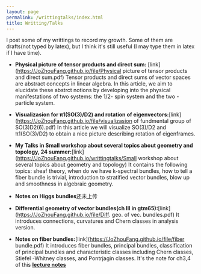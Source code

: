 ```yaml
---
layout: page
permalink: /writtingtalks/index.html
title: Writting/Talks
---
```


I post some of my writtings to record my growth. Some of them are drafts(not typed by latex), but I think it's still useful (I may type them in latex if I have time).


- **Physical picture of tensor products and direct sum:** [link](https://JoZhouFang.github.io/file/Physical picture of tensor products and direct sum.pdf)
Tensor products and direct sums of vector spaces are abstract concepts
in linear algebra. In this article, we aim to elucidate these abstrct notions
by developing into the physical manifestations of two systems: the 1/2-
spin system and the two -particle system.


- **Visualizasion for π1(SO(3)/D2) and rotation of eigenvectors:**[link](https://JoZhouFang.github.io/file/visualizasion of fundmental group of SO(3)D2(6).pdf) In this article we will visualize SO(3)/D2 and π1(SO(3)/D2) to obtain a nice picture describing rotation of eigenframes.


- **My Talks in Small workshop about several topics about geometry and topology, 24 summer:**[link](https://JoZhouFang.github.io/writtingtalks/Small workshop about several topics about geometry and topology) It contains the following topics: sheaf theory, when do we have k-spectral bundles, how to tell a fiber bundle is trivial, introduction to stratified vector bundles, blow up and smoothness in algebraic geometry.

- **Notes on Higgs bundles**还未上传

- **Differential geometry of vector bundles(ch III in gtm65):**[link](https://JoZhouFang.github.io/file/Diff. geo. of vec. bundles.pdf) It introduces connections, curvatures and Chern classes in analysis version.

- **Notes on fiber bundles:**[link](https://JoZhouFang.github.io/file/fiber bundle.pdf) It introduces fiber bundles, principal bundles, classification of principal bundles and characteristic classes including Chern classes, Stiefel -Whitney classes, and Pontrjagin classes. It's the note for ch3,4 of this **[lecture notes](https://www.uio.no/studier/emner/matnat/math/MAT4540/h23/754notes-1.pdf)**



